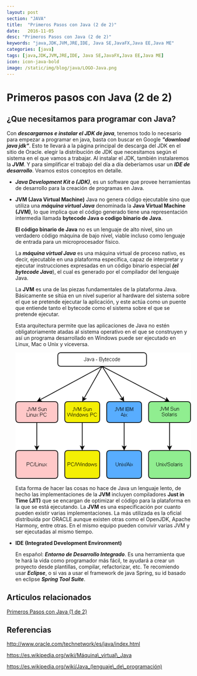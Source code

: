 ```yaml
---
layout: post
section: "JAVA"
title:  "Primeros Pasos con Java (2 de 2)"
date:   2016-11-05
desc: "Primeros Pasos con Java (2 de 2)"
keywords: "java,JDK,JVM,JRE,IDE, Java SE,JavaFX,Java EE,Java ME"
categories: [java]
tags: [java,JDK,JVM,JRE,IDE, Java SE,JavaFX,Java EE,Java ME]
icon: icon-java-bold
image: /static/img/blog/java/LOGO-Java.png
---
```


# Primeros pasos con Java (2 de 2)

## ¿Que necesitamos para programar con Java?

Con ***descargarnos e instalar el JDK de java***, tenemos todo lo necesario para empezar a programar en java, basta con buscar en
Google ***"download java jdk"***. Esto te llevará a la página principal de descarga del JDK en el sitio de Oracle. elegir la distribución de JDK que necesitamos según el sistema en el que vamos a trabajar. Al instalar el JDK, también instalaremos la ***JVM***. Y para simplificar el trabajo del día a día deberíamos usar un ***IDE de desarrollo***. Veamos estos conceptos en detalle.

- ***Java Development Kit o (JDK)***, es un software que provee herramientas de desarrollo para la creación de programas en Java.

- **JVM (Java Virtual Machine)** Java no genera código ejecutable sino que utiliza una ***máquina virtual Java*** denominada la **Java Virtual Machine (JVM)**, lo que implica que el código generado tiene una representación intermedia llamada **bytecode Java o codigo binario de Java**.

	**El código binario de Java** no es un lenguaje de alto nivel, sino un verdadero código máquina de bajo nivel, viable incluso como lenguaje de entrada para un microprocesador físico.

	La ***máquina virtual Java*** es una máquina virtual de proceso nativo, es decir, ejecutable en una plataforma específica, capaz de interpretar y ejecutar instrucciones expresadas en un código binario especial ***(el bytecode Java***), el cual es generado por el compilador del lenguaje Java. 
	
	La **JVM** es una de las piezas fundamentales de la plataforma Java. Básicamente se sitúa en un nivel superior al hardware del sistema sobre el que se pretende ejecutar la aplicación, y este actúa como un puente que entiende tanto el bytecode como el sistema sobre el que se pretende ejecutar.

	Esta arquitectura permite que las aplicaciones de Java no estén obligatoriamente atadas al sistema operativo en el que se construyen y así un programa desarrollado en Windows puede ser ejecutado en Linux, Mac o Unix y viceversa.

	<div style="text-align: center;">
		<img src="/static/img/blog/java/Java-jvm.png" alt="Esquema de la arquitectura general de un programa en ejecución en una Máquina Virtual Java.">
	</div>

	Esta forma de hacer las cosas no hace de Java un lenguaje lento, de hecho las implementaciones de la **JVM** incluyen compiladores **Just in Time (JIT)** que se encargan de optimizar el código para la plataforma en la que se está ejecutando. La **JVM** es una especificación por cuanto pueden existir varias implementaciones. La más utilizada es la oficial distribuida por ORACLE aunque existen otras como el OpenJDK, Apache Harmony, entre otras. En el mismo equipo pueden convivir varias JVM y ser ejecutadas al mismo tiempo.



- **IDE (Integrated Development Environment)**

	En español: ***Entorno de Desarrollo Integrado***. Es una herramienta que te hará la vida como programador más fácil, te ayudará a crear un proyecto desde plantillas, compilar, refactorizar, etc. Te recomiendo usar ***Eclipse***, o si vas a usar el framework de java Spring, su id basado en eclipse ***Spring Tool Suite***.


## Articulos relacionados

[Primeros Pasos con Java (1 de 2)](https://javiermartinalonso.github.io/java/2016/11/05/java-Primeros-Pasos-1.html "Primeros Pasos con Java (1 de 2)")

## Referencias
<a href="http://www.oracle.com/technetwork/es/java/index.html">http://www.oracle.com/technetwork/es/java/index.html</a>

<a href="https://es.wikipedia.org/wiki/M%C3%A1quina_virtual_Java">https://es.wikipedia.org/wiki/Máquina\_virtual\_Java</a>

<a href="https://es.wikipedia.org/wiki/Java_(lenguaje_de_programaci%C3%B3n)">https://es.wikipedia.org/wiki/Java_(lenguaje\_de\_programación)</a>

